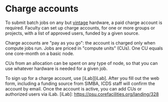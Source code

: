 # Charge accounts

To submit batch jobs on any but [vintage](03_ComputeHardware.md) hardware, 
a paid charge account is required.
Faculty can set up charge accounts, for one or more groups or projects,
with a list of approved users, funded by a given source.

Charge accounts are "pay as you go":
the account is charged only when compute jobs run.
Jobs are priced in "compute units" (CUs). 
One CU equals one core-month on a basic node.

CUs from an allocation can be spent on any type of node,
so that you can use whatever hardware is needed for a given job.

To sign up for a charge account, use [iLab][iLab].
After you fill out the web form,
including a funding source from SIMBA,
ICDS staff will confirm the account by email.
Once the account is active,
you can add CUs or authorized users via iLab. 
[iLab]: https://psu.corefacilities.org/landing/328


